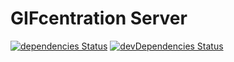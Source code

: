 # GIFcentration Server

[![dependencies Status](https://david-dm.org/mstop4/gifcentration-server/status.svg)](https://david-dm.org/mstop4/gifcentration-server)
[![devDependencies Status](https://david-dm.org/mstop4/gifcentration-server/dev-status.svg)](https://david-dm.org/mstop4/gifcentration-server?type=dev)